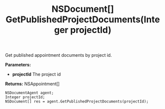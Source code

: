 ﻿---
uid: crmscript_ref_NSDocumentAgent_GetPublishedProjectDocuments
title: NSDocument[] GetPublishedProjectDocuments(Integer projectId)
intellisense: NSDocumentAgent.GetPublishedProjectDocuments
keywords: NSDocumentAgent, GetPublishedProjectDocuments
so.topic: reference
---

Get published appointment documents by project id.

**Parameters:**
 - **projectId** The project id

**Returns:** NSAppointment[]

```crmscript
NSDocumentAgent agent;
Integer projectId;
NSDocument[] res = agent.GetPublishedProjectDocuments(projectId);
```

